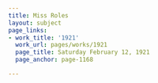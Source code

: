 ```yaml
---
title: Miss Roles
layout: subject
page_links:
- work_title: '1921'
  work_url: pages/works/1921
  page_title: Saturday February 12, 1921
  page_anchor: page-1168

---
```

